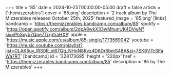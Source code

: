 +++
title = '85'
date = 2024-10-25T00:00:00-05:00
draft = false
artists = ['themizzerables']
cover = '85.png'
description = '2 track album by The Mizzerables released October 25th, 2025'
featured_image = '85.png'
[links]
    bandcamp = 'https://themizzerables.bandcamp.com/album/85'
    spotify = 'https://open.spotify.com/album/2dpA8wkX33wMhunUK4DVwN?si=vPhSxyb7Qpe7TjxgtraHXA'
    apple = 'https://music.apple.com/us/album/85-single/1773569042'
    youtube = 'https://music.youtube.com/playlist?list=OLAK5uy_lRS0R_xI67Qg_NHnN8Kvz4D6Dr6bmS48A&si=7SK6V7cSlfaWa7RT'
[bandcamp]
id = '328173695'
height = '220px'
href = 'https://themizzerables.bandcamp.com/album/85'
description = '85 by The Mizzerables'
+++
